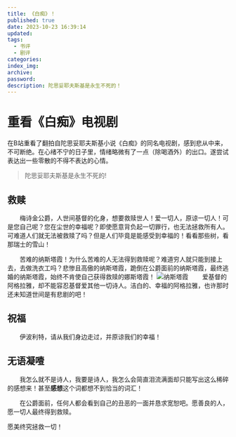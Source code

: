 ```yaml
---
title: 《白痴》！
published: true
date: 2023-10-23 16:39:14
updated:
tags:
  - 书评
  - 剧评
categories:
index_img:
archive:
password:
description: 陀思妥耶夫斯基是永生不死的！
---
```


# 重看《白痴》电视剧

<p class="note note-primary">在B站重看了翻拍自陀思妥耶夫斯基小说《白痴》的同名电视剧，感到悲从中来，不可断绝。在心绪不宁的日子里，情绪略微有了一点（除喝酒外）的出口。遂尝试表达出一些零散的不得不表达的心情。</p>

> 陀思妥耶夫斯基是永生不死的!

## 救赎

&emsp;&emsp;梅诗金公爵，人世间基督的化身，想要救赎世人！爱一切人，原谅一切人！可是您自己呢？您在尘世的幸福呢？即使愿意背负起一切罪行，也无法拯救所有人。</br>
可难道人们就无法被救赎了吗？但是人们毕竟是能感受到幸福的！看看那些树，看那瑞士的雪山！

&emsp;&emsp;苦难的纳斯塔霞！为什么苦难的人无法得到救赎呢？难道穷人就只能到接上去，去做洗衣工吗？悲惨且高傲的纳斯塔霞，跪倒在公爵面前的纳斯塔霞，最终逃婚的纳斯塔霞，始终不肯使自己获得救赎的娜斯塔霞！
![纳斯塔霞](/hexo/img/idiot03.png)
&emsp;&emsp;爱基督的阿格拉雅，却不能容忍基督爱其他一切诗人。洁白的、幸福的阿格拉雅，也许那时还未知道世间是有悲剧的吧！

## 祝福

&emsp;&emsp;伊波利特，请从我们身边走过，并原谅我们的幸福！

## 无语凝噎
&emsp;&emsp;我怎么就不是诗人，我要是诗人，我怎么会简直泪流满面却只能写出这么稀碎的感想来！甚至**感想**这个词都想不到恰当的词汇！

&emsp;&emsp;在公爵面前，任何人都会看到自己的丑恶的一面并恳求宽恕吧。愿善良的人，愿一切人最终得到救赎。
<p class="note note-info">愿美终究拯救一切！</p>
